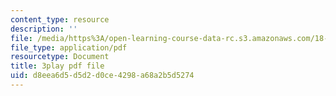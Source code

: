 ```yaml
---
content_type: resource
description: ''
file: /media/https%3A/open-learning-course-data-rc.s3.amazonaws.com/18-01sc-single-variable-calculus-fall-2010/d8eea6d5d5d2d0ce4298a68a2b5d5274_lEOjMAmkI-U.pdf
file_type: application/pdf
resourcetype: Document
title: 3play pdf file
uid: d8eea6d5-d5d2-d0ce-4298-a68a2b5d5274
---
```

